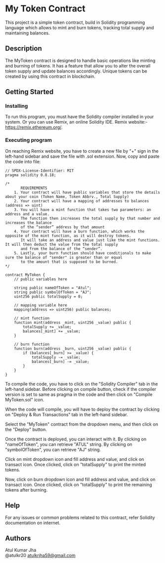 # My Token Contract
This project is a simple token contract, build in Solidity programming language which allows to mint and burn tokens, tracking total supply and maintaining balances. 

## Description

The MyToken contract is designed to handle basic operations like minting and burning of tokens. It has a feature that allow you to alter the overall token supply and update balances accordingly. Unique tokens can be created by using this contract in blockchain.

## Getting Started

### Installing

To run this program, you must have the Solidity compiler installed in your system. Or you can use Remix, an online Solidity IDE. Remix website:- https://remix.ethereum.org/.

### Executing program

On reaching Remix website, you have to create a new file by "+" sign in the left-hand sidebar and save the file with .sol extension. Now, copy and paste the code into file: 

```solidity
// SPDX-License-Identifier: MIT
pragma solidity 0.8.18;

/*
       REQUIREMENTS
    1. Your contract will have public variables that store the details about your coin (Token Name, Token Abbrv., Total Supply)
    2. Your contract will have a mapping of addresses to balances (address => uint)
    3. You will have a mint function that takes two parameters: an address and a value. 
       The function then increases the total supply by that number and increases the balance 
       of the “sender” address by that amount
    4. Your contract will have a burn function, which works the opposite of the mint function, as it will destroy tokens. 
       It will take an address and value just like the mint functions. It will then deduct the value from the total supply 
       and from the balance of the “sender”.
    5. Lastly, your burn function should have conditionals to make sure the balance of "sender" is greater than or equal 
       to the amount that is supposed to be burned.
*/

contract MyToken {
    // public variables here

    string public nameOfToken = "Atul";
    string public symbolOfToken = "AJ";
    uint256 public totalSupply = 0;

    // mapping variable here
    mapping(address => uint256) public balances;

    // mint function
    function mint(address _mint, uint256 _value) public {
        totalSupply += _value;
        balances[_mint] += _value;
    }

    // burn function
    function burn(address _burn, uint256 _value) public {
        if (balances[_burn] >= _value) {
            totalSupply -= _value;
            balances[_burn] -= _value;
        }
    }
}
```
To compile the code, you have to click on the "Solidity Compiler" tab in the left-hand sidebar. Before clicking on compile button, check if the compiler version is set to same as pragma in the code and then click on "Compile MyToken.sol" icon.

When the code will compile, you will have to deploy the contract by clicking on "Deploy & Run Transactions" tab in the left-hand sidebar.

Select the "MyToken" contract from the dropdown menu, and then click on the "Deploy" button.

Once the contract is deployed, you can interact with it. By clicking on "nameOfToken", you can retrieve "ATUL" string. By clicking on "symbolOfToken", you can retrieve "AJ" string.

Click on mint dropdown icon and fill address and value, and click on transact icon. Once clicked, click on "totalSupply" to print the minted tokens.

Now, click on burn dropdown icon and fill address and value, and click on transact icon. Once clicked, click on "totalSupply" to print the remaining tokens after burning.

## Help
For any issues or common problems related to this contract, refer Solidity documentation on internet.

## Authors
Atul Kumar Jha <br> @atulkr20 atulkrjha59@gmail.com

